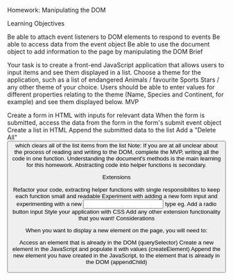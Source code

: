Homework: Manipulating the DOM

Learning Objectives

Be able to attach event listeners to DOM elements to respond to events
Be able to access data from the event object
Be able to use the document object to add information to the page by manipulating the DOM
Brief

Your task is to create a front-end JavaScript application that allows users to input items and see them displayed in a list. Choose a theme for the application, such as a list of endangered Animals / favourite Sports Stars / any other theme of your choice. Users should be able to enter values for different properties relating to the theme (Name, Species and Continent, for example) and see them displayed below.
MVP

Create a form in HTML with inputs for relevant data
When the form is submitted, access the data from the form in the form's submit event object
Create a list in HTML
Append the submitted data to the list
Add a "Delete All" <button> which clears all of the list items from the list
Note: If you are at all unclear about the process of reading and writing to the DOM, complete the MVP, writing all the code in one function. Understanding the document's methods is the main learning for this homework. Abstracting code into helper functions is secondary.

Extensions

Refactor your code, extracting helper functions with single responsibilites to keep each function small and readable
Experiment with adding a new form input and experimenting with a new <input> type eg. Add a radio button input
Style your application with CSS
Add any other extension functionality that you want!
Considerations

When you want to display a new element on the page, you will need to:

Access an element that is already in the DOM (querySelector)
Create a new element in the JavaScript and populate it with values (createElement)
Append the new element you have created in the JavaScript, to the element that is already in the DOM (appendChild)
